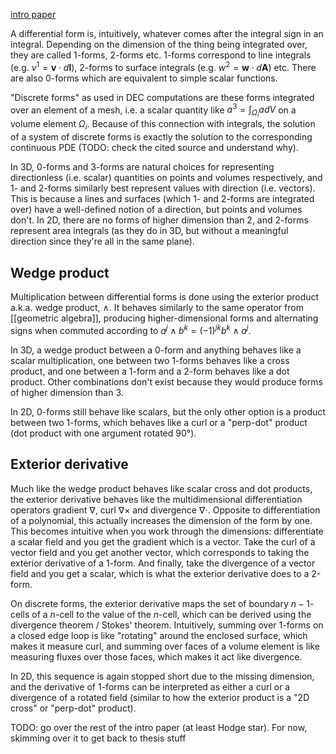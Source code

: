 [intro paper](https://doi.org/10.1016/j.jcp.2013.08.007)

A differential form is, intuitively, whatever comes after the integral sign
in an integral. Depending on the dimension of the thing being integrated over,
they are called 1-forms, 2-forms etc. 1-forms correspond to line integrals
(e.g. $v^1 = \mathbf{v} \cdot d\mathbf{l}$), 2-forms to surface integrals (e.g. $w^2 = \mathbf{w} \cdot d\mathbf{A}$) etc.
There are also 0-forms which are equivalent to simple scalar functions.

"Discrete forms" as used in DEC computations are these forms integrated over
an element of a mesh, i.e. a scalar quantity like $a^3 = \int_{\Omega_i} adV$
on a volume element $\Omega_i$. Because of this connection with integrals,
the solution of a system of discrete forms is exactly the solution to
the corresponding continuous PDE (TODO: check the cited source and understand why).

In 3D, 0-forms and 3-forms are natural choices for representing directionless
(i.e. scalar) quantities on points and volumes respectively,
and 1- and 2-forms similarly best represent values with
direction (i.e. vectors). This is because a lines and surfaces
(which 1- and 2-forms are integrated over) have a well-defined notion
of a direction, but points and volumes don't.
In 2D, there are no forms of higher dimension than 2, and 2-forms represent
area integrals (as they do in 3D, but without a meaningful direction
since they're all in the same plane).

## Wedge product

Multiplication between differential forms is done using the exterior product
a.k.a. wedge product, $\wedge$. It behaves similarly to the same operator from
[[geometric algebra]], producing higher-dimensional forms and alternating signs
when commuted according to $a^j \wedge b^k = (-1)^{jk}b^k \wedge a^j$.

In 3D, a wedge product between a 0-form and anything behaves like a scalar
multiplication, one between two 1-forms behaves like a cross product,
and one between a 1-form and a 2-form behaves like a dot product.
Other combinations don't exist because they would produce forms of higher
dimension than 3.

In 2D, 0-forms still behave like scalars, but the only other option
is a product between two 1-forms, which behaves like a curl or a
"perp-dot" product (dot product with one argument rotated 90°).

## Exterior derivative

Much like the wedge product behaves like scalar cross and dot products,
the exterior derivative behaves like the multidimensional differentiation
operators gradient $\nabla$, curl $\nabla \times$ and divergence $\nabla \cdot$.
Opposite to differentiation of a polynomial, this actually increases the dimension
of the form by one. This becomes intuitive when you work through the dimensions:
differentiate a scalar field and you get the gradient which is a vector.
Take the curl of a vector field and you get another vector, which corresponds
to taking the exterior derivative of a 1-form. And finally, take the divergence
of a vector field and you get a scalar, which is what the exterior derivative
does to a 2-form.

On discrete forms, the exterior derivative maps the set of boundary
$n-1$-cells of a $n$-cell to the value of the $n$-cell, which can be derived
using the divergence theorem / Stokes' theorem. Intuitively, summing over
1-forms on a closed edge loop is like "rotating" around the enclosed surface,
which makes it measure curl, and summing over faces of a volume element is
like measuring fluxes over those faces, which makes it act like divergence.

In 2D, this sequence is again stopped short due to the missing dimension,
and the derivative of 1-forms can be interpreted as either a curl or
a divergence of a rotated field (similar to how the exterior product
is a "2D cross" or "perp-dot" product).


TODO: go over the rest of the intro paper (at least Hodge star).
For now, skimming over it to get back to thesis stuff